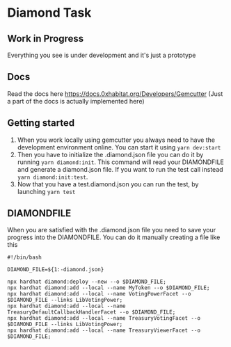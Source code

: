 # Diamond Task

## Work in Progress
Everything you see is under development and it's just a prototype

## Docs
Read the docs here https://docs.0xhabitat.org/Developers/Gemcutter
(Just a part of the docs is actually implemented here)

## Getting started

1. When you work locally using gemcutter you always need to have the development environment online. You can start it using ```yarn dev:start```
2. Then you have to initialize the .diamond.json file you can do it by running ```yarn diamond:init```. This command will read your DIAMONDFILE and generate a diamond.json file. If you want to run the test call instead ```yarn diamond:init:test```.
3. Now that you have a test.diamond.json you can run the test, by launching ```yarn test```

## DIAMONDFILE

When you are satisfied with the .diamond.json file you need to save your progress into the DIAMONDFILE. You can do it manually creating a file like this

```
#!/bin/bash

DIAMOND_FILE=${1:-diamond.json}

npx hardhat diamond:deploy --new --o $DIAMOND_FILE;
npx hardhat diamond:add --local --name MyToken --o $DIAMOND_FILE;
npx hardhat diamond:add --local --name VotingPowerFacet --o $DIAMOND_FILE --links LibVotingPower;
npx hardhat diamond:add --local --name TreasuryDefaultCallbackHandlerFacet --o $DIAMOND_FILE;
npx hardhat diamond:add --local --name TreasuryVotingFacet --o $DIAMOND_FILE --links LibVotingPower;
npx hardhat diamond:add --local --name TreasuryViewerFacet --o $DIAMOND_FILE;
```